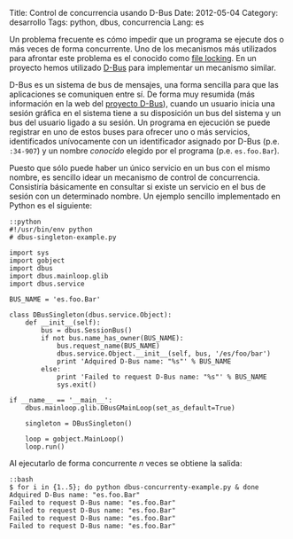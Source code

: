 Title: Control de concurrencia usando D-Bus
Date: 2012-05-04
Category: desarrollo
Tags: python, dbus, concurrencia
Lang: es

Un problema frecuente es cómo impedir que un programa se ejecute dos o más
veces de forma concurrente. Uno de los mecanismos más utilizados para afrontar
este problema es el conocido como [file locking][1]. En un proyecto hemos
utilizado [D-Bus][2] para implementar un mecanismo similar.

D-Bus es un sistema de bus de mensajes, una forma sencilla para que las
aplicaciones se comuniquen entre sí. De forma muy resumida (más información en
la web del [proyecto D-Bus][3]), cuando un usuario inicia una sesión gráfica en
el sistema tiene a su disposición un bus del sistema y un bus del usuario
ligado a su sesión. Un programa en ejecución se puede registrar en uno de estos
buses para ofrecer uno o más servicios, identificados unívocamente con un
identificador asignado por D-Bus (p.e. `:34-907`) y un nombre *conocido*
elegido por el programa (p.e. `es.foo.Bar`).

Puesto que sólo puede haber un único servicio en un bus con el mismo nombre, es
sencillo idear un mecanismo de control de concurrencia. Consistiría básicamente
en consultar si existe un servicio en el bus de sesión con un determinado
nombre. Un ejemplo sencillo implementado en Python es el siguiente:

    ::python
    #!/usr/bin/env python
    # dbus-singleton-example.py

    import sys
    import gobject
    import dbus
    import dbus.mainloop.glib
    import dbus.service

    BUS_NAME = 'es.foo.Bar'

    class DBusSingleton(dbus.service.Object):
        def __init__(self):
            bus = dbus.SessionBus()
            if not bus.name_has_owner(BUS_NAME):
                bus.request_name(BUS_NAME)
                dbus.service.Object.__init__(self, bus, '/es/foo/bar')
                print 'Adquired D-Bus name: "%s"' % BUS_NAME
            else:
                print 'Failed to request D-Bus name: "%s"' % BUS_NAME
                sys.exit()

    if __name__ == '__main__':
        dbus.mainloop.glib.DBusGMainLoop(set_as_default=True)

        singleton = DBusSingleton()

        loop = gobject.MainLoop()
        loop.run()

Al ejecutarlo de forma concurrente *n* veces se obtiene la salida:

    ::bash
    $ for i in {1..5}; do python dbus-concurrenty-example.py & done
    Adquired D-Bus name: "es.foo.Bar"
    Failed to request D-Bus name: "es.foo.Bar"
    Failed to request D-Bus name: "es.foo.Bar"
    Failed to request D-Bus name: "es.foo.Bar"
    Failed to request D-Bus name: "es.foo.Bar"


[1]: http://en.wikipedia.org/wiki/File_locking
[2]: http://en.wikipedia.org/wiki/DBus
[3]: http://www.freedesktop.org/wiki/Software/dbus
